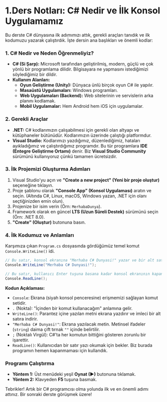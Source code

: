 # **1.Ders Notları: C# Nedir ve İlk Konsol Uygulamamız**

Bu derste C# dünyasına ilk adımımızı attık, gerekli araçları tanıdık ve ilk kodumuzu yazarak çalıştırdık. İşte dersin ana başlıkları ve önemli kodlar:

### **1. C# Nedir ve Neden Öğrenmeliyiz?**

- **C# (Si Şarp):** Microsoft tarafından geliştirilmiş, modern, güçlü ve çok yönlü bir programlama dilidir. Bilgisayara ne yapmasını istediğimizi söylediğimiz bir dildir.
- **Kullanım Alanları:**
    - **Oyun Geliştirme (Unity):** Dünyaca ünlü birçok oyun C# ile yapılır.
    - **Masaüstü Uygulamaları:** Windows programları.
    - **Web Uygulamaları (Backend):** Web sitelerinin ve servislerin arka planını kodlamak.
    - **Mobil Uygulamalar:** Hem Android hem iOS için uygulamalar.

### **2. Gerekli Araçlar**

- **.NET:** C# kodlarımızın çalışabilmesi için gerekli olan altyapı ve kütüphaneler bütünüdür. Kodlarımızın üzerinde çalıştığı platformdur.
- **Visual Studio:** Kodlarımızı yazdığımız, düzenlediğimiz, hataları ayıkladığımız ve çalıştırdığımız programdır. Bu tür programlara **IDE (Entegre Geliştirme Ortamı)** denir. Biz **Visual Studio Community** sürümünü kullanıyoruz çünkü tamamen ücretsizdir.

### **3. İlk Projemizi Oluşturma Adımları**

1. Visual Studio'yu açın ve **"Create a new project" (Yeni bir proje oluştur)** seçeneğine tıklayın.
2. Proje şablonu olarak **"Console App" (Konsol Uygulaması)** aratın ve seçin. (Altında C#, Linux, macOS, Windows yazan, .NET için olanı seçtiğinizden emin olun).
3. Projenize bir isim verin (Örn: `MerhabaDunya`).
4. Framework olarak en güncel **LTS (Uzun Süreli Destek)** sürümünü seçin (Örn: .NET 8.0).
5. **"Create" (Oluştur)** butonuna basın.

### **4. İlk Kodumuz ve Anlamları**

Karşımıza çıkan `Program.cs` dosyasında gördüğümüz temel komut `Console.WriteLine()` idi.

```csharp
// Bu satır, konsol ekranına "Merhaba C# Dunyasi!" yazar ve bir alt satıra geçer.
Console.WriteLine("Merhaba C# Dunyasi!");

// Bu satır, kullanıcı Enter tuşuna basana kadar konsol ekranının kapanmasını engeller.
Console.ReadLine();
```

**Kodun Açıklaması:**

- `Console`: Ekrana (siyah konsol penceresine) erişmemizi sağlayan komut setidir.
- `.` (Nokta): "İçinden bir komut kullanacağım" anlamına gelir.
- `WriteLine()`: Parantez içine yazılan metni ekrana yazdırır ve imleci bir alt satıra indirir.
- `"Merhaba C# Dunyasi!"`: Ekrana yazılacak metin. Metinsel ifadeler (`string`) daima çift tırnak `""` içinde belirtilir.
- `;` (Noktalı Virgül): C#'ta her komutun bittiğini gösteren zorunlu bir işarettir.
- `ReadLine()`: Kullanıcıdan bir satır yazı okumak için bekler. Biz burada programın hemen kapanmaması için kullandık.

### **Programı Çalıştırma**

- **Yöntem 1:** Üst menüdeki yeşil **Oynat (►)** butonuna tıklamak.
- **Yöntem 2:** Klavyeden **F5** tuşuna basmak.

Tebrikler! Artık bir C# programcısı olma yolunda ilk ve en önemli adımı attınız. Bir sonraki derste görüşmek üzere!
